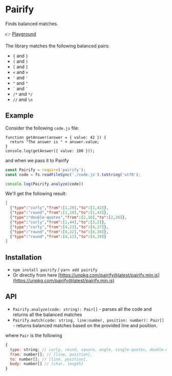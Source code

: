 # Pairify

Finds balanced matches.

👉 [Playground](https://pairify.now.sh/)

The library matches the following balanced pairs:

* `{` and `}`
* `(` and `)`
* `[` and `]`
* `<` and `>`
* `'` and `'`
* `"` and `"`
* `` ` `` and `` ` ``
* `/*` and `*/`
* `//` and `\n`

## Example

Consider the following `code.js` file:

```
function getAnswer(answer = { value: 42 }) {
  return "The answer is " + answer.value;
}
console.log(getAnswer({ value: 100 }));
```

and when we pass it to Pairify

```js
const Pairify = require('pairify');
const code = fs.readFileSync('./code.js').toString('utf8');

console.log(Pairify.analyze(code))
```

We'll get the following result:

```json
[
  {"type":"curly","from":[1,29],"to":[1,42]},
  {"type":"round","from":[1,19],"to":[1,43]},
  {"type":"double-quotes","from":[2,10],"to":[2,26]},
  {"type":"curly","from":[1,44],"to":[3,2]},
  {"type":"curly","from":[4,23],"to":[4,37]},
  {"type":"round","from":[4,22],"to":[4,38]},
  {"type":"round","from":[4,12],"to":[4,39]}
]
```

## Installation

* `npm install pairify` / `yarn add pairify`
* Or directly from here [https://unpkg.com/pairify@latest/pairify.min.js](https://unpkg.com/pairify@latest/pairify.min.js)

## API

* `Pairify.analyze(code: string): Pair[]` - parses all the code and returns all the balanced matches
* `Pairify.match(code: string, line:number, position: number): Pair[]` - returns balanced matches based on the provided line and position.

where `Pair` is the following

```js
{
  type: string; // curly, round, square, angle, single-quotes, double-quotes, template-literal, comment-single-line or comment-block
  from: number[]; // [line, position],
  to: number[]; // [line, position],
  body: number[] // [char, length]
}
```
